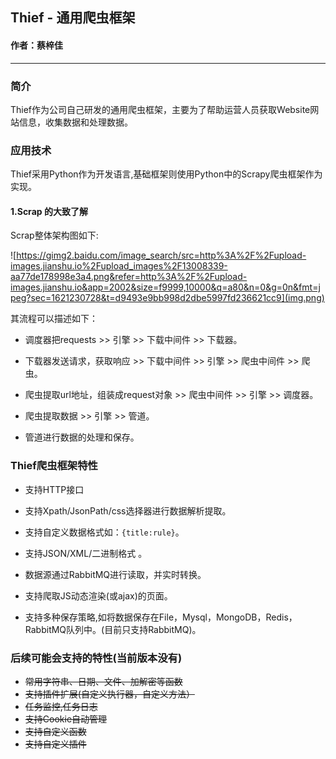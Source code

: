 ## Thief - 通用爬虫框架

#### 作者：蔡梓佳

---

### 简介

Thief作为公司自己研发的通用爬虫框架，主要为了帮助运营人员获取Website网站信息，收集数据和处理数据。

### 应用技术

Thief采用Python作为开发语言,基础框架则使用Python中的Scrapy爬虫框架作为实现。

#### 1.Scrap 的大致了解

Scrap整体架构图如下:

![https://gimg2.baidu.com/image_search/src=http%3A%2F%2Fupload-images.jianshu.io%2Fupload_images%2F13008339-aa77de178998e3a4.png&refer=http%3A%2F%2Fupload-images.jianshu.io&app=2002&size=f9999,10000&q=a80&n=0&g=0n&fmt=jpeg?sec=1621230728&t=d9493e9bb998d2dbe5997fd236621cc9](img.png)

其流程可以描述如下：

* 调度器把requests >> 引擎 >> 下载中间件 >> 下载器。


* 下载器发送请求，获取响应 >> 下载中间件 >> 引擎 >> 爬虫中间件 >> 爬虫。
  

* 爬虫提取url地址，组装成request对象 >> 爬虫中间件 >> 引擎 >> 调度器。
  

* 爬虫提取数据 >> 引擎 >> 管道。
  

* 管道进行数据的处理和保存。


### Thief爬虫框架特性

* 支持HTTP接口
    
* 支持Xpath/JsonPath/css选择器进行数据解析提取。
  

* 支持自定义数据格式如：`{title:rule}`。
  

* 支持JSON/XML/二进制格式 。
  

* 数据源通过RabbitMQ进行读取，并实时转换。
  

* 支持爬取JS动态渲染(或ajax)的页面。


* 支持多种保存策略,如将数据保存在File，Mysql，MongoDB，Redis，RabbitMQ队列中。(目前只支持RabbitMQ)。


### 后续可能会支持的特性(当前版本没有)

* ~~常用字符串、日期、文件、加解密等函数~~
* ~~支持插件扩展(自定义执行器，自定义方法）~~
* ~~任务监控,任务日志~~
* ~~支持Cookie自动管理~~
* ~~支持自定义函数~~
* ~~支持自定义插件~~
